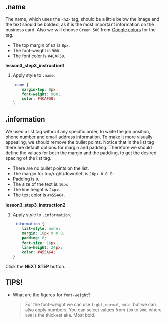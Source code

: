 ## .name
The name, which uses the `<h2>` tag, should be a little below the image and the text should be bolded, as it is the most important information on the business card. Also we will choose `Green 500` from [Google colors][1] for the tag.

* The top margin of `h2` is `8px`.
* The font-weight is `900`
* The font color is `#4CAF50`.

**lesson3_step3_instruction1**
1. Apply style to `.name`.
    ```css
    .name {
    	margin-top: 8px;
    	font-weight: 900;
    	color: #4CAF50;
    }
    ```



## .information

We used a list tag without any specific order, to write the job position, phone number and email address information. To make it more visually appealing, we should remove the bullet points. Notice that in the list tag there are default options for margin and padding. Therefore we should define the values for both the margin and the padding, to get the desired spacing of the list tag. 

* There are no bullet points on the list.
* The margin for top/right/down/left is `16px 0 0 0`.
* Padding is `0`.
* The size of the text is `16px`
* The line height is `24px`.
* The text color is `#455A64`.


**lesson3_step3_instruction2**
1. Apply style to `.information`. 
    ```css
    .information {
        list-style: none;
        margin: 16px 0 0 0;
        padding: 0;
        font-size: 16px;
        line-height: 24px;
        color: #455A64;
    }
    ```



Click the **NEXT STEP** button.



## TIPS! 
* What are the figures for `font-weight`?

    > For the font-weight we can use `light`, `normal`, `bold`, but we can also apply numbers. You can select values from `100` to `900`, where `900` is the thickest aka. Most bold.  


[1]: https://material.io/design/color/#color-usage-palettes

